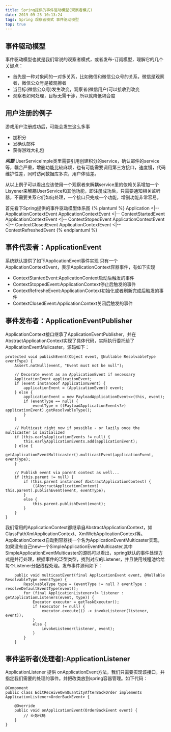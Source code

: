 ```yaml
---
title: Spring提供的事件驱动模型(观察者模式)
date: 2019-09-25 10:13:24
tags: Spring 观察者模式 事件驱动模型
top: true
---
```

## 事件驱动模型
事件驱动模型也就是我们常说的观察者模式，或者发布-订阅模型，理解它的几个关键点：
* 首先是一种对象间的一对多关系，比如微信和微信公众号的关系，微信是观察者，微信公众号是被观擦者
* 当目标(微信公众号)发生改变，观察者(微信用户)可以接收到改变
* 观察者如何处理，目标无需干涉，所以就降低耦合度
   
## 用户注册的例子
游戏用户注册成功后，可能会发生这么多事
* 加积分
* 发确认邮件
* 获得游戏大礼包

***问题***
UserServiceImple类里需要引用创建积分的service，确认邮件的service等，耦合严重，增删功能比较麻烦，也有可能需要调用第三方接口，速度慢，代码维护性差，同时访问数据库多次，用户体验差。    

从以上例子可以看出应该使用一个观察者来解耦service里的依赖关系增加一个Lisyener来解耦UserService和其他功能，即注册成功后，只需要通知相关监听器，不需要关系它们如何处理，一个接口只完成一个功能，增删功能非常容易。  

首先看下Spring提供的事件驱动模型体系图
{% plantuml %}
    Application <|-- ApplicationContextEvent 
    ApplicationContextEvent <|-- ContextStartedEvent
    ApplicationContextEvent <|-- ContextStopedEvent
    ApplicationContextEvent <|-- ContextClosedEvent
    ApplicationContextEvent <|-- ContextRefreshedEvent
{% endplantuml %}

## 事件代表者：ApplicationEvent
系统默认提供了如下ApplicationEvent事件实现
只有一个ApplicationContextEvent，表示ApplicationContext容器事件，有如下实现
* ContextStantedEvent:ApplicationContext启动后触发的事件  
* ContextStoppedEvent:ApplicationContext停止后触发的事件
* ContextRefresheEvent:ApplicationContext初始化或者刷新完成后触发的事件
* ContextClosedEvent:ApplicationContext关闭后触发的事件

## 事件发布者：ApplicationEventPublisher
ApplicationContext接口继承了ApplicationEventPublisher，并在AbstractApplicationContext实现了具体代码，实际执行委托给了ApplicationEventMulicaster。源码如下：

```
protected void publishEvent(Object event, @Nullable ResolvableType eventType) {
	Assert.notNull(event, "Event must not be null");

	// Decorate event as an ApplicationEvent if necessary
	ApplicationEvent applicationEvent;
	if (event instanceof ApplicationEvent) {
		applicationEvent = (ApplicationEvent) event;
	} else {
		applicationEvent = new PayloadApplicationEvent<>(this, event);
		if (eventType == null) {
			eventType = ((PayloadApplicationEvent<?>) applicationEvent).getResolvableType();
		}
	}

	// Multicast right now if possible - or lazily once the multicaster is initialized
	if (this.earlyApplicationEvents != null) {
		this.earlyApplicationEvents.add(applicationEvent);
	} else {
		getApplicationEventMulticaster().multicastEvent(applicationEvent, eventType);
	}

	// Publish event via parent context as well...
	if (this.parent != null) {
		if (this.parent instanceof AbstractApplicationContext) {
			((AbstractApplicationContext) this.parent).publishEvent(event, eventType);
		}
		else {
			this.parent.publishEvent(event);
		}
	}
}
```

我们常用的ApplicationContext都继承自AbstractApplicationContext，如ClassPathXmlApplicationContext、XmlWebApplicationContext等。ApplicationContext自动到容器找一个名为ApplicationEventMulticaster实现，如果没有自己new一个SimpleApplicationEventMulticaster,其中SimpleApplicationEventMulticaster的源码可以看出，spring默认的事件处理方式是并行处理，根据事件的泛型类型，找到对应的Listener，并且使用线程池给给每个Listener分配线程处理。发布事件源码如下：

```
	public void multicastEvent(final ApplicationEvent event, @Nullable ResolvableType eventType) {
		ResolvableType type = (eventType != null ? eventType : resolveDefaultEventType(event));
		for (final ApplicationListener<?> listener : getApplicationListeners(event, type)) {
			Executor executor = getTaskExecutor();
			if (executor != null) {
				executor.execute(() -> invokeListener(listener, event));
			}
			else {
				invokeListener(listener, event);
			}
		}
	}
```


## 事件监听者(处理者):ApplicationListener
ApplicationListener 提供 onApplicationEvent方法，我们只需要实现该接口，并指定我们需要的处理的事件。并把改类放到spring容器管理。如下代码：
```
@Component 
public class EditReceiveOwnQuantityAfterBackOrder implements ApplicationListener<OrderBackEvent> {

	@Override
	public void onApplicationEvent(OrderBackEvent event) {
		// 业务代码
	}
}
```
